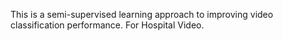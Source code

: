This is a semi-supervised learning approach to improving video classification performance.
For Hospital Video.
